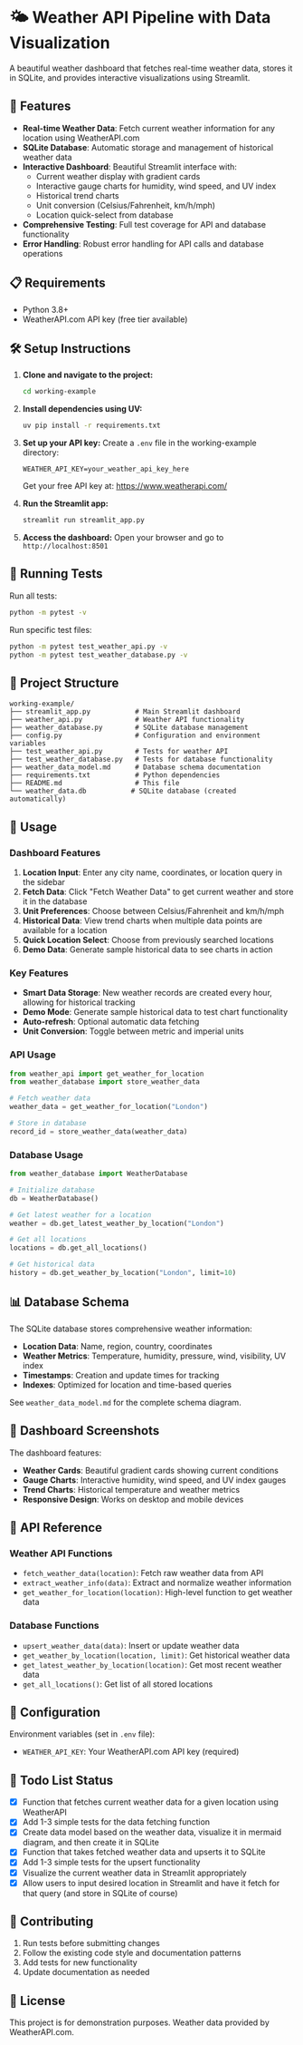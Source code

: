 # 🌤️ Weather API Pipeline with Data Visualization

A beautiful weather dashboard that fetches real-time weather data, stores it in SQLite, and provides interactive visualizations using Streamlit.

## 🚀 Features

- **Real-time Weather Data**: Fetch current weather information for any location using WeatherAPI.com
- **SQLite Database**: Automatic storage and management of historical weather data
- **Interactive Dashboard**: Beautiful Streamlit interface with:
  - Current weather display with gradient cards
  - Interactive gauge charts for humidity, wind speed, and UV index
  - Historical trend charts
  - Unit conversion (Celsius/Fahrenheit, km/h/mph)
  - Location quick-select from database
- **Comprehensive Testing**: Full test coverage for API and database functionality
- **Error Handling**: Robust error handling for API calls and database operations

## 📋 Requirements

- Python 3.8+
- WeatherAPI.com API key (free tier available)

## 🛠️ Setup Instructions

1. **Clone and navigate to the project:**
   ```bash
   cd working-example
   ```

2. **Install dependencies using UV:**
   ```bash
   uv pip install -r requirements.txt
   ```

3. **Set up your API key:**
   Create a `.env` file in the working-example directory:
   ```env
   WEATHER_API_KEY=your_weather_api_key_here
   ```
   
   Get your free API key at: https://www.weatherapi.com/

4. **Run the Streamlit app:**
   ```bash
   streamlit run streamlit_app.py
   ```

5. **Access the dashboard:**
   Open your browser and go to `http://localhost:8501`

## 🧪 Running Tests

Run all tests:
```bash
python -m pytest -v
```

Run specific test files:
```bash
python -m pytest test_weather_api.py -v
python -m pytest test_weather_database.py -v
```

## 📁 Project Structure

```
working-example/
├── streamlit_app.py           # Main Streamlit dashboard
├── weather_api.py             # Weather API functionality
├── weather_database.py        # SQLite database management
├── config.py                  # Configuration and environment variables
├── test_weather_api.py        # Tests for weather API
├── test_weather_database.py   # Tests for database functionality
├── weather_data_model.md      # Database schema documentation
├── requirements.txt           # Python dependencies
├── README.md                  # This file
└── weather_data.db           # SQLite database (created automatically)
```

## 🎯 Usage

### Dashboard Features

1. **Location Input**: Enter any city name, coordinates, or location query in the sidebar
2. **Fetch Data**: Click "Fetch Weather Data" to get current weather and store it in the database
3. **Unit Preferences**: Choose between Celsius/Fahrenheit and km/h/mph
4. **Historical Data**: View trend charts when multiple data points are available for a location
5. **Quick Location Select**: Choose from previously searched locations
6. **Demo Data**: Generate sample historical data to see charts in action

### Key Features

- **Smart Data Storage**: New weather records are created every hour, allowing for historical tracking
- **Demo Mode**: Generate sample historical data to test chart functionality
- **Auto-refresh**: Optional automatic data fetching
- **Unit Conversion**: Toggle between metric and imperial units

### API Usage

```python
from weather_api import get_weather_for_location
from weather_database import store_weather_data

# Fetch weather data
weather_data = get_weather_for_location("London")

# Store in database
record_id = store_weather_data(weather_data)
```

### Database Usage

```python
from weather_database import WeatherDatabase

# Initialize database
db = WeatherDatabase()

# Get latest weather for a location
weather = db.get_latest_weather_by_location("London")

# Get all locations
locations = db.get_all_locations()

# Get historical data
history = db.get_weather_by_location("London", limit=10)
```

## 📊 Database Schema

The SQLite database stores comprehensive weather information:

- **Location Data**: Name, region, country, coordinates
- **Weather Metrics**: Temperature, humidity, pressure, wind, visibility, UV index
- **Timestamps**: Creation and update times for tracking
- **Indexes**: Optimized for location and time-based queries

See `weather_data_model.md` for the complete schema diagram.

## 🎨 Dashboard Screenshots

The dashboard features:
- **Weather Cards**: Beautiful gradient cards showing current conditions
- **Gauge Charts**: Interactive humidity, wind speed, and UV index gauges
- **Trend Charts**: Historical temperature and weather metrics
- **Responsive Design**: Works on desktop and mobile devices

## 🧩 API Reference

### Weather API Functions

- `fetch_weather_data(location)`: Fetch raw weather data from API
- `extract_weather_info(data)`: Extract and normalize weather information
- `get_weather_for_location(location)`: High-level function to get weather data

### Database Functions

- `upsert_weather_data(data)`: Insert or update weather data
- `get_weather_by_location(location, limit)`: Get historical weather data
- `get_latest_weather_by_location(location)`: Get most recent weather data
- `get_all_locations()`: Get list of all stored locations

## 🔧 Configuration

Environment variables (set in `.env` file):
- `WEATHER_API_KEY`: Your WeatherAPI.com API key (required)

## 📝 Todo List Status

- [x] Function that fetches current weather data for a given location using WeatherAPI
- [x] Add 1-3 simple tests for the data fetching function
- [x] Create data model based on the weather data, visualize it in mermaid diagram, and then create it in SQLite
- [x] Function that takes fetched weather data and upserts it to SQLite
- [x] Add 1-3 simple tests for the upsert functionality
- [x] Visualize the current weather data in Streamlit appropriately
- [x] Allow users to input desired location in Streamlit and have it fetch for that query (and store in SQLite of course)

## 🤝 Contributing

1. Run tests before submitting changes
2. Follow the existing code style and documentation patterns
3. Add tests for new functionality
4. Update documentation as needed

## 📄 License

This project is for demonstration purposes. Weather data provided by WeatherAPI.com. 